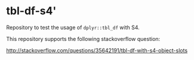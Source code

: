 # tbl-df-s4'

Repository to test the usage of `dplyr::tbl_df` with S4.

This repository supports the following stackoverflow question:

http://stackoverflow.com/questions/35642191/tbl-df-with-s4-object-slots
